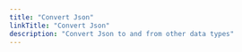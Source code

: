 ```yaml
---
title: "Convert Json"
linkTitle: "Convert Json"
description: "Convert Json to and from other data types"
---
```

